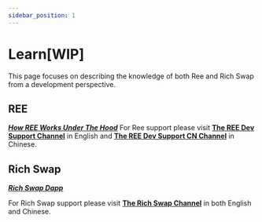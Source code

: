 ```yaml
---
sidebar_position: 1
---
```


# Learn[WIP]
This page focuses on describing the knowledge of both Ree and Rich Swap from a development perspective.

## REE ##
***[How REE Works Under The Hood](https://www.youtube.com/watch?v=F4ExD4gY1E8)***
For Ree support please visit **[The REE Dev Support Channel](https://oc.app/community/o5uz6-dqaaa-aaaar-bhnia-cai/channel/3944635384)** in English and **[The REE Dev Support CN Channel](https://oc.app/community/o5uz6-dqaaa-aaaar-bhnia-cai/channel/2543618207)** in Chinese.


## Rich Swap ##
***[Rich Swap Dapp](https://richswap.omnity.network/)***

For Rich Swap support please visit **[The Rich Swap Channel](https://oc.app/community/o5uz6-dqaaa-aaaar-bhnia-cai/channel/1529837122)** in both English and Chinese.